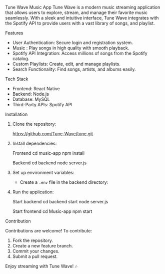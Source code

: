 Tune Wave Music App
Tune Wave is a modern music streaming application that allows users to explore, stream, and manage their favorite music seamlessly. With a sleek and intuitive interface, Tune Wave integrates with the Spotify API to provide users with a vast library of songs, and playlist.

Features

- User Authentication: Secure login and registration system.
- Music : Play songs in high quality with smooth playback.
- Spotify API Integration: Access millions of songs from the Spotify catalog.
- Custom Playlists: Create, edit, and manage playlists.
- Search Functionality: Find songs, artists, and albums easily.


Tech Stack

- Frontend: React Native
- Backend: Node.js
- Database: MySQL
- Third-Party APIs: Spotify API


Installation

1. Clone the repository:
  
   https://github.com/Tune-Wave/tune.git
   

2. Install dependencies:
  
   Frontend
   cd music-app
   npm install

   Backend
   cd backend
   node server.js
   

3. Set up environment variables:
   - Create a `.env` file in the backend directory:
    

4. Run the application:
   
   Start backend
   cd backend
   start node server.js

   Start frontend
   cd Music-app
   npm start
   

Contribution

Contributions are welcome! To contribute:
1. Fork the repository.
2. Create a new feature branch.
3. Commit your changes.
4. Submit a pull request.



Enjoy streaming with Tune Wave! 🎶

